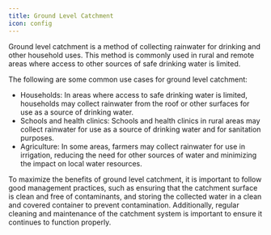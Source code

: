 ```yaml
---
title: Ground Level Catchment
icon: config
---
```


<p>Ground level catchment is a method of collecting rainwater for drinking and other household uses. This method is commonly used in rural and remote areas where access to other sources of safe drinking water is limited.</p><p>The following are some common use cases for ground level catchment:</p><ul><li>Households: In areas where access to safe drinking water is limited, households may collect rainwater from the roof or other surfaces for use as a source of drinking water.</li><li>Schools and health clinics: Schools and health clinics in rural areas may collect rainwater for use as a source of drinking water and for sanitation purposes.</li><li>Agriculture: In some areas, farmers may collect rainwater for use in irrigation, reducing the need for other sources of water and minimizing the impact on local water resources.</li></ul><p>To maximize the benefits of ground level catchment, it is important to follow good management practices, such as ensuring that the catchment surface is clean and free of contaminants, and storing the collected water in a clean and covered container to prevent contamination. Additionally, regular cleaning and maintenance of the catchment system is important to ensure it continues to function properly.</p>
